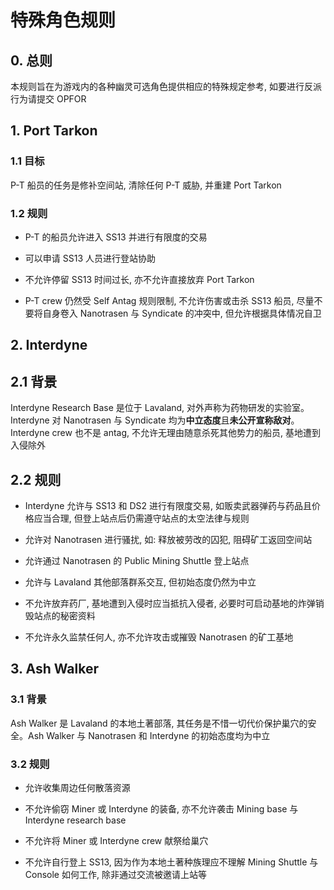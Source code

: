 # 特殊角色规则

## 0. 总则

本规则旨在为游戏内的各种幽灵可选角色提供相应的特殊规定参考, 如要进行反派行为请提交 OPFOR

## 1. Port Tarkon

### 1.1 目标

P-T 船员的任务是修补空间站, 清除任何 P-T 威胁, 并重建 Port Tarkon

### 1.2 规则

- P-T 的船员允许进入 SS13 并进行有限度的交易
- 可以申请 SS13 人员进行登站协助

- 不允许停留 SS13 时间过长, 亦不允许直接放弃 Port Tarkon
- P-T crew 仍然受 Self Antag 规则限制, 不允许伤害或击杀 SS13 船员, 尽量不要将自身卷入 Nanotrasen 与 Syndicate 的冲突中, 但允许根据具体情况自卫

## 2. Interdyne

## 2.1 背景

Interdyne Research Base 是位于 Lavaland, 对外声称为药物研发的实验室。Interdyne 对 Nanotrasen 与 Syndicate 均为**中立态度**且**未公开宣称敌对**。Interdyne crew 也不是 antag, 不允许无理由随意杀死其他势力的船员, 基地遭到入侵除外

## 2.2 规则

- Interdyne 允许与 SS13 和 DS2 进行有限度交易, 如贩卖武器弹药与药品且价格应当合理, 但登上站点后仍需遵守站点的太空法律与规则
- 允许对 Nanotrasen 进行骚扰, 如: 释放被劳改的囚犯, 阻碍矿工返回空间站
- 允许通过 Nanotrasen 的 Public Mining Shuttle 登上站点
- 允许与 Lavaland 其他部落群系交互, 但初始态度仍然为中立

- 不允许放弃药厂, 基地遭到入侵时应当抵抗入侵者, 必要时可启动基地的炸弹销毁站点的秘密资料
- 不允许永久监禁任何人, 亦不允许攻击或摧毁 Nanotrasen 的矿工基地

## 3. Ash Walker

### 3.1 背景

Ash Walker 是 Lavaland 的本地土著部落, 其任务是不惜一切代价保护巢穴的安全。Ash Walker 与 Nanotrasen 和 Interdyne 的初始态度均为中立

### 3.2 规则

- 允许收集周边任何散落资源
  
- 不允许偷窃 Miner 或 Interdyne 的装备, 亦不允许袭击 Mining base 与 Interdyne research base
- 不允许将 Miner 或 Interdyne crew 献祭给巢穴
- 不允许自行登上 SS13, 因为作为本地土著种族理应不理解 Mining Shuttle 与 Console 如何工作, 除非通过交流被邀请上站等